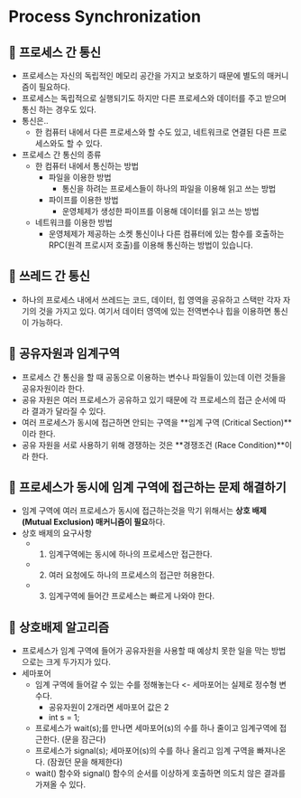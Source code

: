 # Process Synchronization

## 🍎 프로세스 간 통신
- 프로세스는 자신의 독립적인 메모리 공간을 가지고 보호하기 때문에 별도의 매커니즘이 필요하다.
- 프로세스는 독립적으로 실행되기도 하지만 다른 프로세스와 데이터를 주고 받으며 통신 하는 경우도 있다.
- 통신은..
    - 한 컴퓨터 내에서 다른 프로세스와 할 수도 있고, 네트워크로 연결된 다른 프로세스와도 할 수 있다.
- 프로세스 간 통신의 종류
    - 한 컴퓨터 내에서 통신하는 방법
        - 파일을 이용한 방법
            - 통신을 하려는 프로세스들이 하나의 파일을 이용해 읽고 쓰는 방법
        - 파이프를 이용한 방법
            - 운영체제가 생성한 파이프를 이용해 데이터를 읽고 쓰는 방법
    - 네트워크를 이용한 방법
        - 운영체제가 제공하는 소켓 통신이나 다른 컴퓨터에 있는 함수를 호출하는 RPC(원격 프로시저 호출)를 이용해 통신하는 방법이 있습니다.

## 🍎 쓰레드 간 통신
- 하나의 프로세스 내에서 쓰레드는 코드, 데이터, 힙 영역을 공유하고 스택만 각자 자기의 것을 가지고 있다. 여기서 데이터 영역에 있는 전역변수나 힙을 이용하면 통신이 가능하다.

## 🍎 공유자원과 임계구역
- 프로세스 간 통신을 할 때 공동으로 이용하는 변수나 파일들이 있는데 이런 것들을 공유자원이라 한다.
- 공유 자원은 여러 프로세스가 공유하고 있기 때문에 각 프로세스의 접근 순서에 따라 결과가 달라질 수 있다.
- 여러 프로세스가 동시에 접근하면 안되는 구역을 **임계 구역 (Critical Section)**이라 한다.
- 공유 자원을 서로 사용하기 위해 경쟁하는 것은 **경쟁조건 (Race Condition)**이라 한다.

## 🍎 프로세스가 동시에 임계 구역에 접근하는 문제 해결하기
- 임계 구역에 여러 프로세스가 동시에 접근하는것을 막기 위해서는 **상호 배제(Mutual Exclusion) 매커니즘이 필요**하다.
- 상호 배제의 요구사항
    - 1. 임계구역에는 동시에 하나의 프로세스만 접근한다.
    - 2. 여러 요청에도 하나의 프로세스의 접근만 허용한다.
    - 3. 임계구역에 들어간 프로세스는 빠르게 나와야 한다.

## 🍎 상호배제 알고리즘
- 프로세스가 임계 구역에 들어가 공유자원을 사용할 때 예상치 못한 일을 막는 방법으로는 크게 두가지가 있다.
- 세마포어
    - 임계 구역에 들어갈 수 있는 수를 정해놓는다 <- 세마포어는 실제로 정수형 변수다.
        - 공유자원이 2개라면 세마포어 값은 2
        - int s = 1;
    - 프로세스가 wait(s);를 만나면 세마포어(s)의 수를 하나 줄이고 임계구역에 접근한다. (문을 잠근다)
    - 프로세스가 signal(s); 세마포어(s)의 수를 하나 올리고 임계 구역을 빠져나온다. (잠궜던 문을 해제한다)
    - wait() 함수와 signal() 함수의 순서를 이상하게 호출하면 의도치 않은 결과를 가져올 수 있다.

